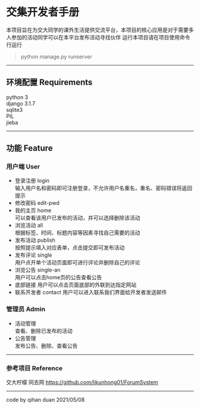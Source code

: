 # 交集开发者手册

本项目旨在为交大同学的课外生活提供交流平台，本项目的核心应用是对于需要多人参加的活动同学可以在本平台发布活动寻找伙伴
运行本项目请在项目使用命令行运行
> python manage.py runserver
---

## 环境配置 Requirements

python 3  
django 3.1.7  
sqlite3  
PIL  
jieba  

---

## 功能 Feature

### 用户端 User

- 登录注册 login  
    输入用户名和密码即可注册登录，不允许用户名重名，重名、密码错误将返回提示
- 修改密码 edit-pwd
- 我的主页 home  
    可以查看该用户已发布的活动，并可以选择删除该活动
- 浏览活动 all  
    根据标签、时间、标题内容等因素寻找自己需要的活动
- 发布活动 publish  
    按照提示填入对应表单，点击提交即可发布活动
- 发布评论 single  
    用户点开单个活动页面即可进行评论并删除自己的评论
- 浏览公告 single-an  
    用户可以点击home页的公告查看公告
- 底部链接
    用户可以点击页面底部的外联到达指定网站
- 联系开发者 contact
    用户可以进入联系我们界面给开发者发送邮件

### 管理员 Admin

- 活动管理  
  查看、删除已发布的活动
- 公告管理  
  发布公告、删除、查看公告

---

### 参考项目 Reference

交大柠檬
同去网
<https://github.com/likunhong01/ForumSystem>

***

code by qihan duan 2021/05/08